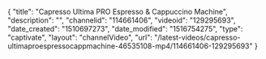 {
    "title": "Capresso Ultima PRO Espresso & Cappuccino Machine",
    "description": "",
    "channelid": "114661406",
    "videoid": "129295693",
    "date_created": "1510697273",
    "date_modified": "1516754275",
    "type": "captivate",
    "layout": "channelVideo",
    "url": "\/latest-videos\/capresso-ultimaproespressocappmachine-46535108-mp4\/114661406-129295693"
}